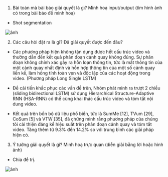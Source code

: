 1. Bài toán mà bài báo giải quyết là gì? Minh hoạ input/output (tìm hình ảnh có trong bài báo để minh hoạ)

 + Shot segmentation
 
 ![ảnh](https://user-images.githubusercontent.com/68372495/118488254-c1623f80-b745-11eb-8a6d-deb28bfdf925.png)

  
2. Các câu hỏi đặt ra là gì? Đã giải quyết được đến đâu?

 + Các phương pháp hiện  không tận dụng được hết cấu trúc video và thường dẫn đến kết quả phân đoạn cảnh quay không đúng. Sự phân đoạn không chính xác gây ra hỗn loạn thông tin, tức là mất thông tin của một cảnh quay nhất định và hỗn hợp thông tin của một số cảnh quay liền kề, làm hỏng tính toàn vẹn và độc lập của các hoạt động trong video.
 (Phương pháp Long Single LSTM)
 
 + Để cải tiến khắc phục các vấn đề trên, Nhóm phát minh ra trượt 2 chiều (sliding bidirectional LSTM) sử dụng Hierarchical Structure-Adaptive RNN (HSA-RNN) có thể cùng khai thác cấu trúc video và tóm tắt nội dung video.
 + Kết quả trên bốn bộ dữ liệu phổ biến, tức là SumMe [12], TVum [29], CoSum [5] và VTW [35], đã chứng minh rằng phương pháp của chúng tôi cải thiện đáng kể hiệu suất trên phân đoạn cảnh quay và tóm tắt video. Tăng thêm từ 9.3% đến 14.2% so với trung bình các giải pháp hiện có.
 
 3. Ý tưởng giải quyết là gì? Minh hoạ trực quan (diễn giải bằng lời hoặc hình ảnh)
  + Chia để trị.


  ![ảnh](https://user-images.githubusercontent.com/68372495/118488905-6a109f00-b746-11eb-85fe-0bbefbf1058d.png)
